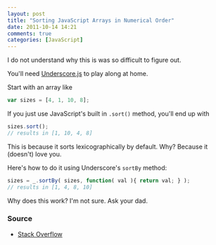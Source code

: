 ```yaml
---
layout: post
title: "Sorting JavaScript Arrays in Numerical Order"
date: 2011-10-14 14:21
comments: true
categories: [JavaScript]
---
```


I do not understand why this is was so difficult to figure out.

You'll need [Underscore.js](http://documentcloud.github.com/underscore/) to play along at home.

Start with an array like

``` javascript
var sizes = [4, 1, 10, 8];
```

If you just use JavaScript's built in `.sort()` method, you'll end up with

``` javascript
sizes.sort();
// results in [1, 10, 4, 8]
```

This is because it sorts lexicographically by default. Why? Because it (doesn't) love you.

Here's how to do it using Underscore's `sortBy` method:

``` javascript
sizes = _.sortBy( sizes, function( val ){ return val; } );
// results in [1, 4, 8, 10]
```

Why does this work? I'm not sure. Ask your dad.

### Source

- [Stack Overflow](http://stackoverflow.com/questions/4929924/how-to-sort-a-javascript-object-or-convert-it-to-an-array/4929935#4929935)
